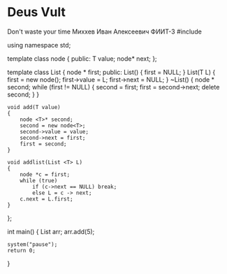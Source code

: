 # Deus Vult
 Don't waste your time
Миххев Иван Алексеевич
ФИИТ-3
#include <iostream>

using namespace std;

template <class T>
class node
{
public:
	T value;
	node<T>* next;
};

template <class T>
class List
{
	node <T>* first;
public:
	List()
	{
		first = NULL;
	}
	List(T L)
	{
		first = new node();
		first->value = L;
		first->next = NULL;
	}
	~List()
	{
		node <T>* second;
		while (first != NULL)
		{
			second = first;
			first = second->next;
			delete second;
		}
	}

	void add(T value)
	{
		node <T>* second;
		second = new node<T>;
		second->value = value;
		second->next = first;
		first = second;
	}

	void addlist(List <T> L)
	{
		node *c = first;
		while (true)
			if (c->next == NULL) break;
			else L = c -> next;
		c.next = L.first;
	}
};



int main()
{
	List<int> arr;
	arr.add(5);

	system("pause");
	return 0;
}

